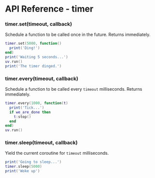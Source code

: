 API Reference - timer
=====================

### timer.set(timeout, callback)

Schedule a function to be called once in the future. Returns immediately.

```lua
timer.set(5000, function()
  print('Ding!')
end)
print('Waiting 5 seconds...')
uv.run()
print('The timer dinged.')
```

### timer.every(timeout, callback)

Schedule a function to be called every `timeout` milliseconds. Returns
immediately.

```lua
timer.every(1000, function(t)
  print('Tick...')
  if we_are_done then
    t:stop()
  end
end)
uv.run()
```

### timer.sleep(timeout, callback)

Yield the current coroutine for `timeout` milliseconds.

```lua
print('Going to sleep...')
timer.sleep(5000)
print('Woke up')
```
